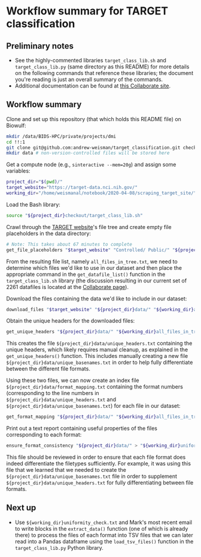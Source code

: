 # Workflow summary for TARGET classification

## Preliminary notes

* See the highly-commented libraries `target_class_lib.sh` and `target_class_lib.py` (same directory as this README) for more details on the following commands that reference these libraries; the document you're reading is just an overall summary of the commands.
* Additional documentation can be found at [this Collaborate site](https://collaborate.nci.nih.gov/x/kJHrDg).

## Workflow summary

Clone and set up this repository (that which holds this README file) on Biowulf:

```bash
mkdir /data/BIDS-HPC/private/projects/dmi
cd !!:1
git clone git@github.com:andrew-weisman/target_classification.git checkout
mkdir data # non-version-controlled files will be stored here
```

Get a compute node (e.g., `sinteractive --mem=20g`) and assign some variables:

```bash
project_dir="$(pwd)/"
target_website="https://target-data.nci.nih.gov/"
working_dir="/home/weismanal/notebook/2020-04-08/scraping_target_site/"
```

Load the Bash library:

```bash
source "${project_dir}checkout/target_class_lib.sh"
```

Crawl through the [TARGET website](https://target-data.nci.nih.gov)'s file tree and create empty file placeholders in the data directory:

```bash
# Note: This takes about 67 minutes to complete
get_file_placeholders "$target_website" "Controlled/ Public/" "${project_dir}data/" |& tee "${working_dir}get_file_placeholders_out_and_err.txt"
```

From the resulting file list, namely `all_files_in_tree.txt`, we need to determine which files we'd like to use in our dataset and then place the appropriate command in the `get_datafile_list()` function in the `target_class_lib.sh` library (the discussion resulting in our current set of 2261 datafiles is located at the [Collaborate page](https://collaborate.nci.nih.gov/x/kJHrDg)).

Download the files containing the data we'd like to include in our dataset:

```bash
download_files "$target_website" "${project_dir}data/" "${working_dir}all_files_in_tree.txt" |& tee "${working_dir}download_files_out_and_err.txt"
```

Obtain the unique headers for the downloaded files:

```bash
get_unique_headers "${project_dir}data/" "${working_dir}all_files_in_tree.txt"
```

This creates the file `${project_dir}data/unique_headers.txt` containing the unique headers, which likely requires manual cleanup, as explained in the `get_unique_headers()` function. This includes manually creating a new file `${project_dir}data/unique_basenames.txt` in order to help fully differentiate between the different file formats.

Using these two files, we can now create an index file `${project_dir}data/format_mapping.txt` containing the format numbers (corresponding to the line numbers in `${project_dir}data/unique_headers.txt` and `${project_dir}data/unique_basenames.txt`) for each file in our dataset:

```bash
get_format_mapping "${project_dir}data/" "${working_dir}all_files_in_tree.txt"
```

Print out a text report containing useful properties of the files corresponding to each format:

```bash
ensure_format_consistency "${project_dir}data/" > "${working_dir}uniformity_check.txt"
```

This file should be reviewed in order to ensure that each file format does indeed differentiate the filetypes sufficiently. For example, it was using this file that we learned that we needed to create the `${project_dir}data/unique_basenames.txt` file in order to supplement `${project_dir}data/unique_headers.txt` for fully differentiating between file formats.

## Next up

* Use `${working_dir}uniformity_check.txt` and Mark's most recent email to write blocks in the `extract_data()` function (one of which is already there) to process the files of each format into TSV files that we can later read into a Pandas dataframe using the `load_tsv_files()` function in the `target_class_lib.py` Python library.
